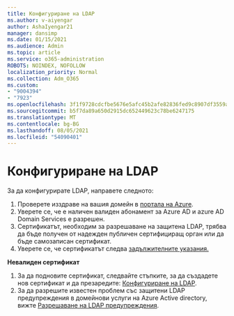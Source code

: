 ```yaml
---
title: Конфигуриране на LDAP
ms.author: v-aiyengar
author: AshaIyengar21
manager: dansimp
ms.date: 01/15/2021
ms.audience: Admin
ms.topic: article
ms.service: o365-administration
ROBOTS: NOINDEX, NOFOLLOW
localization_priority: Normal
ms.collection: Adm_O365
ms.custom:
- "9004394"
- "7923"
ms.openlocfilehash: 3f1f9728cdcfbe5676e5afc45b2afe82836fed9c8907df3559ac7daec21194ed
ms.sourcegitcommit: b5f7da89a650d2915dc652449623c78be6247175
ms.translationtype: MT
ms.contentlocale: bg-BG
ms.lasthandoff: 08/05/2021
ms.locfileid: "54090401"
---
```

# <a name="configure-ldap"></a>Конфигуриране на LDAP

За да конфигурирате LDAP, направете следното:

1. Проверете изздраве на вашия домейн в [портала на Azure](https://aka.ms/aadds-health).
1. Уверете се, че е наличен валиден абонамент за Azure AD и azure AD Domain Services е разрешен.
1. Сертификатът, необходим за разрешаване на защитена LDAP, трябва да бъде получен от надежден публичен сертифициращ орган или да бъде самозаписан сертификат.
1. Уверете се, че сертификатът следва [задължителните указания.](https://docs.microsoft.com/azure/active-directory-domain-services/active-directory-ds-admin-guide-configure-secure-ldap#requirements-for-the-secure-ldap-certificate)

**Невалиден сертификат**
1. За да подновите сертификат, следвайте стъпките, за да създадете нов сертификат и да презаредите: [Конфигуриране на LDAP](https://docs.microsoft.com/azure/active-directory-domain-services/tutorial-configure-ldaps?WT.mc_id=Portal-Microsoft_Azure_Support).
1. За да разрешите известен проблем със защитени LDAP предупреждения в домейнови услуги на Azure Active directory, вижте [Разрешаване на LDAP предупреждения](https://docs.microsoft.com/azure/active-directory-domain-services/alert-ldaps?WT.mc_id=Portal-Microsoft_Azure_Support).
